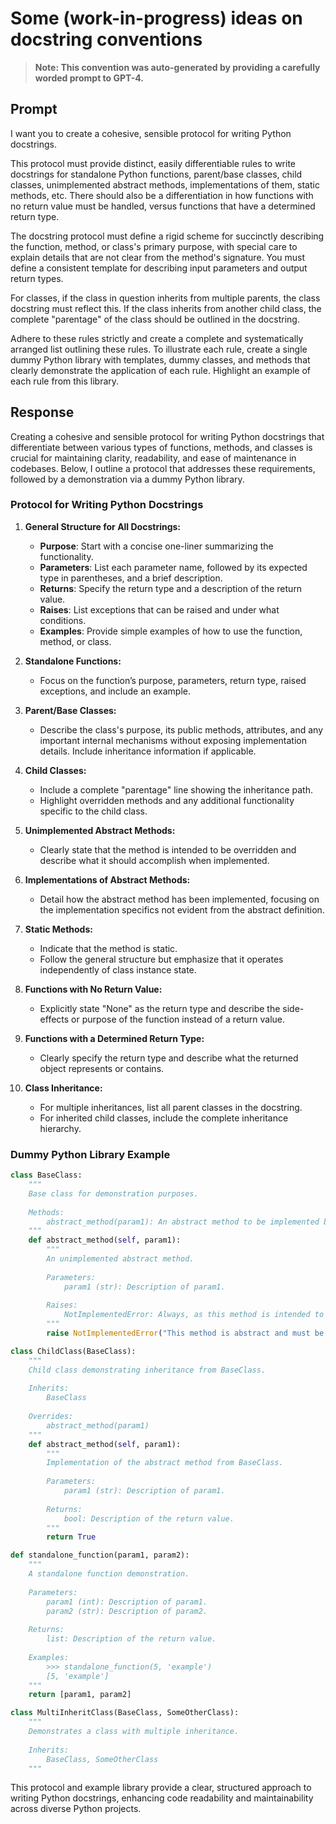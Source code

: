 # Some (work-in-progress) ideas on docstring conventions

> **Note: This convention was auto-generated by providing a carefully worded prompt to GPT-4.**

## Prompt
I want you to create a cohesive, sensible protocol for writing Python docstrings. 

This protocol must provide distinct, easily differentiable rules to write docstrings for standalone Python functions, parent/base classes, child classes, unimplemented abstract methods, implementations of them, static methods, etc. There should also be a differentiation in how functions with no return value must be handled, versus functions that have a determined return type.

The docstring protocol must define a rigid scheme for succinctly describing the function, method, or class's primary purpose, with special care to explain details that are not clear from the method's signature. You must define a consistent template for describing input parameters and output return types.

For classes, if the class in question inherits from multiple parents, the class docstring must reflect this. If the class inherits from another child class, the complete "parentage" of the class should be outlined in the docstring. 

Adhere to these rules strictly and create a complete and systematically arranged list outlining these rules. To illustrate each rule, create a single dummy Python library with templates, dummy classes, and methods that clearly demonstrate the application of each rule.  Highlight an example of each rule from this library. 

## Response

Creating a cohesive and sensible protocol for writing Python docstrings that differentiate between various types of functions, methods, and classes is crucial for maintaining clarity, readability, and ease of maintenance in codebases. Below, I outline a protocol that addresses these requirements, followed by a demonstration via a dummy Python library.

### Protocol for Writing Python Docstrings

1. **General Structure for All Docstrings:**
   - **Purpose**: Start with a concise one-liner summarizing the functionality.
   - **Parameters**: List each parameter name, followed by its expected type in parentheses, and a brief description.
   - **Returns**: Specify the return type and a description of the return value.
   - **Raises**: List exceptions that can be raised and under what conditions.
   - **Examples**: Provide simple examples of how to use the function, method, or class.

2. **Standalone Functions:**
   - Focus on the function’s purpose, parameters, return type, raised exceptions, and include an example.

3. **Parent/Base Classes:**
   - Describe the class's purpose, its public methods, attributes, and any important internal mechanisms without exposing implementation details. Include inheritance information if applicable.

4. **Child Classes:**
   - Include a complete "parentage" line showing the inheritance path.
   - Highlight overridden methods and any additional functionality specific to the child class.

5. **Unimplemented Abstract Methods:**
   - Clearly state that the method is intended to be overridden and describe what it should accomplish when implemented.

6. **Implementations of Abstract Methods:**
   - Detail how the abstract method has been implemented, focusing on the implementation specifics not evident from the abstract definition.

7. **Static Methods:**
   - Indicate that the method is static.
   - Follow the general structure but emphasize that it operates independently of class instance state.

8. **Functions with No Return Value:**
   - Explicitly state "None" as the return type and describe the side-effects or purpose of the function instead of a return value.

9. **Functions with a Determined Return Type:**
   - Clearly specify the return type and describe what the returned object represents or contains.

10. **Class Inheritance:**
    - For multiple inheritances, list all parent classes in the docstring.
    - For inherited child classes, include the complete inheritance hierarchy.

### Dummy Python Library Example

```python
class BaseClass:
    """
    Base class for demonstration purposes.
    
    Methods:
        abstract_method(param1): An abstract method to be implemented by child classes.
    """
    def abstract_method(self, param1):
        """
        An unimplemented abstract method.
        
        Parameters:
            param1 (str): Description of param1.
            
        Raises:
            NotImplementedError: Always, as this method is intended to be overridden.
        """
        raise NotImplementedError("This method is abstract and must be overridden.")

class ChildClass(BaseClass):
    """
    Child class demonstrating inheritance from BaseClass.
    
    Inherits:
        BaseClass
    
    Overrides:
        abstract_method(param1)
    """
    def abstract_method(self, param1):
        """
        Implementation of the abstract method from BaseClass.
        
        Parameters:
            param1 (str): Description of param1.
            
        Returns:
            bool: Description of the return value.
        """
        return True

def standalone_function(param1, param2):
    """
    A standalone function demonstration.
    
    Parameters:
        param1 (int): Description of param1.
        param2 (str): Description of param2.
        
    Returns:
        list: Description of the return value.
        
    Examples:
        >>> standalone_function(5, 'example')
        [5, 'example']
    """
    return [param1, param2]

class MultiInheritClass(BaseClass, SomeOtherClass):
    """
    Demonstrates a class with multiple inheritance.
    
    Inherits:
        BaseClass, SomeOtherClass
    """
```

This protocol and example library provide a clear, structured approach to writing Python docstrings, enhancing code readability and maintainability across diverse Python projects.